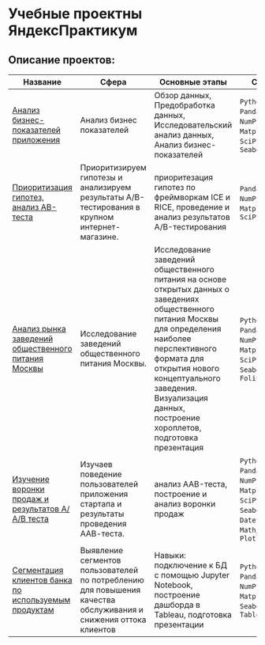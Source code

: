 # Учебные проектны ЯндексПрактикум

## Описание проектов:
|Название   	|Сфера   	|Основные этапы   	|Стек   	|
|---	|---	|---	|---	|
|[Анализ бизнес-показателей приложения](https://github.com/AnastasiaPershikova/cohort_analysis/blob/main/cohort_analysis.ipynb)	|Анализ бизнес показателей |Обзор данных, Предобработка данных, Исследовательский анализ данных, Анализ бизнес-показателей	| `Python`, `Pandas`, `NumPy`, `Matplotlib`, `SciPy`, `Seaborn`|
[Приоритизация гипотез, анализ AB-теста](https://github.com/AnastasiaPershikova/AB_test/blob/main/AB_test_recomend_system.ipynb) | Приоритизируем гипотезы и анализируем результаты A/B-тестирования в крупном интернет-магазине.| приоритезация гипотез по фреймворкам ICE и RICE, проведение и анализ результатов A/B-тестирования | `Pandas`, `NumPy`, `Matplotlib`, `SciPy` |
[Анализ рынка заведений общественного питания Москвы]( https://nbviewer.org/github/AnastasiaPershikova/Moscow_catering_places/blob/main/Moscow_places.ipynb#) | Исследование заведений общественного питания Москвы. | Исследование заведений общественного питания на основе открытых данных о заведениях общественного питания Москвы для определения наиболее перспективного формата для открытия нового концептуального заведения. Визуализация данных, построение хороплетов, подготовка презентация | `Python`, `Pandas`, `NumPy`, `Matplotlib`, `SciPy`, `Seaborn`,  `Folium`|
[Изучение воронки продаж и результатов А/А/В теста](https://github.com/AnastasiaPershikova/AAB/blob/main/AAB_test.ipynb) | Изучаев поведение пользователей приложения стартапа и результаты проведения ААВ-теста. | анализ AAB-теста, построение и анализ воронки продаж | `Python`, `Pandas`, `NumPy`, `Matplotlib`, `SciPy`, `Seaborn`, `Datetime`, `Math`, `Plotly` |
[Сегментация клиентов банка по используемым продуктам](https://github.com/AnastasiaPershikova/Banks_customer_segmentation) | Выявление сегментов пользователей по потреблению для повышения качества обслуживания и снижения оттока клиентов | Навыки: подключение к БД с помощью Jupyter Notebook, построение дашборда в Tableau, подготовка презентации | `Python`, `Pandas`, `NumPy`, `Matplotlib`, `Seaborn`, `Tableau`|
